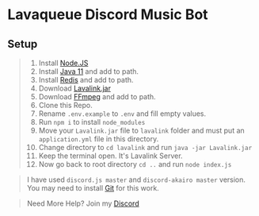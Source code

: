 # Lavaqueue Discord Music Bot

## Setup

>   1. Install [Node.JS](https://nodejs.org/en/)
>   2. Install [Java 11](https://www.oracle.com/technetwork/java/javase/downloads/jdk11-downloads-5066655.html) and add to path.
>   3. Install [Redis](https://github.com/MicrosoftArchive/redis/releases) and add to path.
>   4. Download [Lavalink.jar](https://github.com/Frederikam/Lavalink/releases)
>   5. Download [FFmpeg](https://www.ffmpeg.org/) and add to path.
>   6. Clone this Repo.
>   7. Rename `.env.example` to `.env` and fill empty values.
>   8. Run `npm i` to install `node_modules`
>   9. Move your `Lavalink.jar` file to `lavalink` folder and must put an `application.yml` file in this directory.
>   10. Change directory to `cd lavalink` and run `java -jar Lavalink.jar`
>   11. Keep the terminal open. It's Lavalink Server.
>   12. Now go back to root directory `cd ..` and run `node index.js`

> I have used `discord.js master` and `discord-akairo master` version. You may need to install [Git](https://git-scm.com/) for this work.

> Need More Help? Join my [Discord](https://discord.gg/KmEP9Qj)